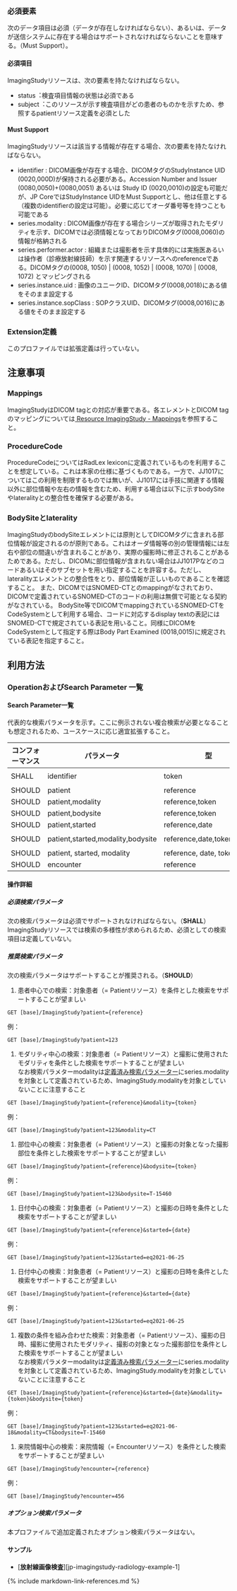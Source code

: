 
### 必須要素

次のデータ項目は必須（データが存在しなければならない）、あるいは、データが送信システムに存在する場合はサポートされなければならないことを意味する。（Must Support）。

#### 必須項目
ImagingStudyリソースは、次の要素を持たなければならない。

- status︓検査項目情報の状態は必須である
- subject︓このリソースが示す検査項目がどの患者のものかを示すため、参照するpatientリソース定義を必須とした

#### Must Support
ImagingStudyリソースは該当する情報が存在する場合、次の要素を持たなければならない。

- identifier : DICOM画像が存在する場合、DICOMタグのStudyInstance UID (0020,000D)が保持される必要がある。Accession Number and Issuer (0080,0050)+(0080,0051) あるいは Study ID (0020,0010)の設定も可能だが、JP CoreではStudyInstance UIDをMust Supportとし、他は任意とする（複数のidentifierの設定は可能）。必要に応じてオーダ番号等を持つことも可能である
- series.modality : DICOM画像が存在する場合シリーズが取得されたモダリティを示す、DICOMでは必須情報となっておりDICOMタグ(0008,0060)の情報が格納される
- series.performer.actor : 組織または撮影者を示す具体的には実施医あるいは操作者（診療放射線技師）を示す関連するリソースへのreferenceである。DICOMタグの(0008, 1050) \| (0008, 1052) \| (0008, 1070) \| (0008, 1072) とマッピングされる
- series.instance.uid : 画像のユニークID、DICOMタグ(0008,0018)にある値をそのまま設定する
- series.instance.sopClass : SOPクラスUID、DICOMタグ(0008,0016)にある値をそのまま設定する

### Extension定義

このプロファイルでは拡張定義は行っていない。

## 注意事項

### Mappings

ImagingStudyはDICOM tagとの対応が重要である。各エレメントとDICOM tagのマッピングについては[ Resource ImagingStudy - Mappings](https://hl7.org/fhir/R4/imagingstudy-mappings.html#dicom)を参照すること。

### ProcedureCode

ProcedureCodeについてはRadLex lexiconに定義されているものを利用することを想定している。これは本家の仕様に基づくものである。一方で、JJ1017についてはこの利用を制限するものでは無いが、JJ1017には手技に関連する情報以外に部位情報や左右の情報を含むため、利用する場合は以下に示すbodySiteやlateralityとの整合性を確保する必要がある。
### BodySiteとlaterality

ImagingStudyのbodySiteエレメントには原則としてDICOMタグに含まれる部位情報が設定されるのが原則である。これはオーダ情報等の別の管理情報には左右や部位の間違いが含まれることがあり、実際の撮影時に修正されることがあるためである。ただし、DICOMに部位情報が含まれない場合はJJ1017Pなどのコードあるいはそのサブセットを用い指定することを許容する。ただし、lateralityエレメントとの整合性をとり、部位情報が正しいものであることを確認すること。
また、DICOMではSNOMED-CTとのmappingがなされており、DICOMで定義されているSNOMED-CTのコードの利用は無償で可能となる契約がなされている。
BodySite等でDICOMでmappingされているSNOMED-CTをCodeSystemとして利用する場合、コードに対応するdisplay textの表記にはSNOMED-CTで規定されている表記を用いること。同様にDICOMをCodeSystemとして指定する際はBody Part Examined (0018,0015)に規定されている表記を指定すること。

## 利用方法

### OperationおよびSearch Parameter 一覧

#### Search Parameter一覧
代表的な検索パラメータを示す。ここに例示されない複合検索が必要となることも想定されるため、ユースケースに応じ適宜拡張すること。

| コンフォーマンス | パラメータ    | 型     | 例                                                           |
| ---------------- | ------------- | ------ | ------------------------------------------------------------ |
| SHALL | identifier | token | `GET [base]/ImagingStudy?identifier=urn:oid:2.16.124.999999.9999.1154777499.30246.19789.3503430045` |
| SHOULD | patient | reference | `GET [base]/ImagingStudy?patient=123` |
| SHOULD | patient,modality | reference,token | `GET [base]/ImagingStudy?patient=123&modality=CT` |
| SHOULD | patient,bodysite | reference,token | `GET [base]/ImagingStudy?patient=123&bodysite=T-15460` |
| SHOULD | patient,started | reference,date | `GET [base]/ImagingStudy?patient=123&started=eq2021-06-25` |
| SHOULD | patient,started,modality,bodysite | reference,date,token,token  | `GET [base]/ImagingStudy?patient=123&started=eq2021-06-18&modality=CT&bodysite=T-15460` |
| SHOULD | patient, started, modality | reference, date, token | `GET [base]/ImagingStudy?patient=123&started=eq2021-06-18&modality=CT` |
| SHOULD | encounter | reference  | `GET [base]/ImagingStudy?encounter=Encounter/456` |

#### 操作詳細

##### 必須検索パラメータ

次の検索パラメータは必須でサポートされなければならない。（**SHALL**）
ImagingStudyリソースでは検索の多様性が求められるため、必須としての検索項目は定義していない。

##### 推奨検索パラメータ


次の検索パラメータはサポートすることが推奨される。（**SHOULD**）

1. 患者中心での検索：対象患者（= Patientリソース）を条件とした検索をサポートすることが望ましい  
```
GET [base]/ImagingStudy?patient={reference}
```
例：  
```
GET [base]/ImagingStudy?patient=123
```
1. モダリティ中心の検索：対象患者（= Patientリソース）と撮影に使用されたモダリティを条件とした検索をサポートすることが望ましい  
なお検索パラメターmodalityは[定義済み検索パラメーター](https://www.hl7.org/fhir/R4/searchparameter-registry.html)にseries.modalityを対象として定義されているため、ImagingStudy.modalityを対象としていないことに注意すること  
```
GET [base]/ImagingStudy?patient={reference}&modality={token}
```
例：
```
GET [base]/ImagingStudy?patient=123&modality=CT
```
1. 部位中心の検索：対象患者（= Patientリソース）と撮影の対象となった撮影部位を条件とした検索をサポートすることが望ましい  
```
GET [base]/ImagingStudy?patient={reference}&bodysite={token}
```
例：
```
GET [base]/ImagingStudy?patient=123&bodysite=T-15460
```
1. 日付中心の検索：対象患者（= Patientリソース）と撮影の日時を条件とした検索をサポートすることが望ましい  
```
GET [base]/ImagingStudy?patient={reference}&started={date}
```
例：
```
GET [base]/ImagingStudy?patient=123&started=eq2021-06-25
```
1. 日付中心の検索：対象患者（= Patientリソース）と撮影の日時を条件とした検索をサポートすることが望ましい  
```
GET [base]/ImagingStudy?patient={reference}&started={date}
```
例：
```
GET [base]/ImagingStudy?patient=123&started=eq2021-06-25
```
1. 複数の条件を組み合わせた検索：対象患者（= Patientリソース）、撮影の日時、撮影に使用されたモダリティ、撮影の対象となった撮影部位を条件とした検索をサポートすることが望ましい  
なお検索パラメターmodalityは[定義済み検索パラメーター](https://www.hl7.org/fhir/R4/searchparameter-registry.html)にseries.modalityを対象として定義されているため、ImagingStudy.modalityを対象としていないことに注意すること  
```
GET [base]/ImagingStudy?patient={reference}&started={date}&modality={token}&bodysite={token}
```
例：
```
GET [base]/ImagingStudy?patient=123&started=eq2021-06-18&modality=CT&bodysite=T-15460
```
1. 来院情報中心の検索：来院情報（= Encounterリソース）を条件とした検索をサポートすることが望ましい  
```
GET [base]/ImagingStudy?encounter={reference}
```
例：
```
GET [base]/ImagingStudy?encounter=456
```

##### オプション検索パラメータ

 本プロファイルで追加定義されたオプション検索パラメータはない。

#### サンプル

* [**放射線画像検査**][jp-imagingstudy-radiology-example-1]

{% include markdown-link-references.md %}

